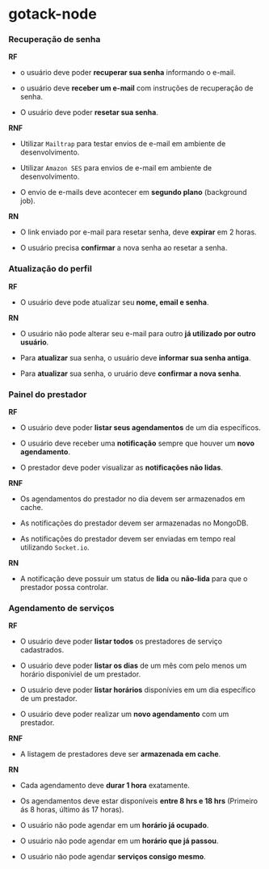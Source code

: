 # gotack-node

### Recuperação de senha

**RF**

- o usuário deve poder **recuperar sua senha** informando o e-mail.

- o usuário deve **receber um e-mail** com instruções de recuperação de senha.

- O usuário deve poder **resetar sua senha**.

**RNF**

- Utilizar `Mailtrap` para testar envios de e-mail em ambiente de desenvolvimento.

- Utilizar `Amazon SES` para envios de e-mail em ambiente de desenvolvimento.

- O envio de e-mails deve acontecer em **segundo plano** (background job).

**RN**

- O link enviado por e-mail para resetar senha, deve **expirar** em 2 horas.

- O usuário precisa **confirmar** a nova senha ao resetar a senha.


### Atualização do perfil

**RF**

- O usuário deve pode atualizar seu **nome, email e senha**.

**RN**

- O usuário não pode alterar seu e-mail para outro **já utilizado por outro usuário**.

- Para **atualizar** sua senha, o usuário deve **informar sua senha antiga**.

- Para **atualizar** sua senha, o uruário deve **confirmar a nova senha**.

### Painel do prestador

**RF**

- O usuário deve poder **listar seus agendamentos** de um dia específicos.

- O usuário deve receber uma **notificação** sempre que houver um **novo agendamento**.

- O prestador deve poder visualizar as **notificações não lidas**.

**RNF**

- Os agendamentos do prestador no dia devem ser armazenados em cache.

- As notificações do prestador devem ser armazenadas no MongoDB.

- As notificações do prestador devem ser enviadas em tempo real utilizando `Socket.io`.

**RN**

- A notificação deve possuir um status de **lida** ou **não-lida** para que o prestador possa controlar.


### Agendamento de serviços

**RF**

- O usuário deve poder **listar todos** os prestadores de serviço cadastrados.

- O usuário deve poder **listar os dias** de um mês com pelo menos um horário disponíviel de um prestador.

- O usuário deve poder **listar horários** disponívies em um dia específico de um prestador.

- O usuário deve poder realizar um **novo agendamento** com um prestador.

**RNF**

- A listagem de prestadores deve ser **armazenada em cache**.

**RN**

- Cada agendamento deve **durar 1 hora** exatamente.

- Os agendamentos deve estar disponíveis **entre 8 hrs e 18 hrs** (Primeiro ás 8 horas, último ás 17 horas).

- O usuário não pode agendar em um **horário já ocupado**.

- O usuário não pode agendar em um **horário que já passou**.
- O usuário não pode agendar **serviços consigo mesmo**.
